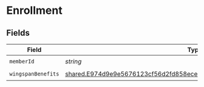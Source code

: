 # Enrollment


## Fields

| Field                                                                                                                                                                     | Type                                                                                                                                                                      | Required                                                                                                                                                                  | Description                                                                                                                                                               |
| ------------------------------------------------------------------------------------------------------------------------------------------------------------------------- | ------------------------------------------------------------------------------------------------------------------------------------------------------------------------- | ------------------------------------------------------------------------------------------------------------------------------------------------------------------------- | ------------------------------------------------------------------------------------------------------------------------------------------------------------------------- |
| `memberId`                                                                                                                                                                | *string*                                                                                                                                                                  | :heavy_check_mark:                                                                                                                                                        | N/A                                                                                                                                                                       |
| `wingspanBenefits`                                                                                                                                                        | [shared.E974d9e9e5676123cf56d2fd858ece1c24be8be15b96a100963b7cb1afada329](../../../sdk/models/shared/e974d9e9e5676123cf56d2fd858ece1c24be8be15b96a100963b7cb1afada329.md) | :heavy_check_mark:                                                                                                                                                        | N/A                                                                                                                                                                       |